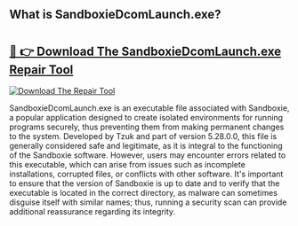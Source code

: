 ## What is SandboxieDcomLaunch.exe? 

# <h2><a href="https://exedetect.com/download.php?SandboxieDcomLaunch.exe">🔗 👉 Download The SandboxieDcomLaunch.exe Repair Tool</a></h2>

[![Download The Repair Tool](https://exedetect.com/download-button.jpg)](https://exedetect.com/download.php?SandboxieDcomLaunch.exe)

SandboxieDcomLaunch.exe is an executable file associated with Sandboxie, a popular application designed to create isolated environments for running programs securely, thus preventing them from making permanent changes to the system. Developed by Tzuk and part of version 5.28.0.0, this file is generally considered safe and legitimate, as it is integral to the functioning of the Sandboxie software. However, users may encounter errors related to this executable, which can arise from issues such as incomplete installations, corrupted files, or conflicts with other software. It's important to ensure that the version of Sandboxie is up to date and to verify that the executable is located in the correct directory, as malware can sometimes disguise itself with similar names; thus, running a security scan can provide additional reassurance regarding its integrity.